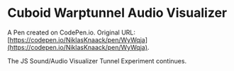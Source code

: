 # Cuboid Warptunnel Audio Visualizer

A Pen created on CodePen.io. Original URL: [https://codepen.io/NiklasKnaack/pen/WyWqja](https://codepen.io/NiklasKnaack/pen/WyWqja).

The JS Sound/Audio Visualizer Tunnel Experiment continues. 